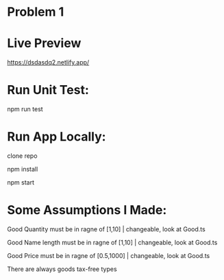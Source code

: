 # Problem 1

# Live Preview

https://dsdasdq2.netlify.app/

# Run Unit Test:

npm run test

# Run App Locally:

clone repo

npm install

npm start

# Some Assumptions I Made:

Good Quantity must be in ragne of [1,10] | changeable, look at Good.ts

Good Name length must be in ragne of [1,10] | changeable, look at Good.ts
 
Good Price must be in ragne of [0.5,1000] | changeable, look at Good.ts

There are always goods tax-free types


